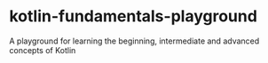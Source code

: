 # kotlin-fundamentals-playground
 A playground for learning the beginning, intermediate and advanced concepts of Kotlin
